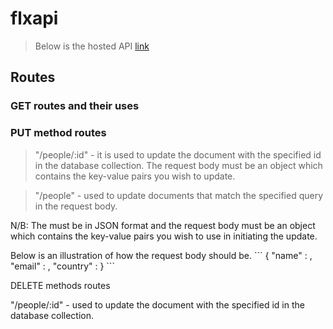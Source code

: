 # flxapi
> Below is the hosted API
[link](https://flxapi.herokuapp.com)


## Routes

### GET routes and their uses
> 

### PUT method routes

>"/people/:id" - it is used to update the document with the specified id in the database collection. The request body must be an object which contains the key-value pairs you wish to update. 

>"/people" - used to update documents that match the specified query in the request body. 

<p>N/B: The <queryObject> must be in JSON format and the request body must be an object which contains the key-value pairs you wish to use in initiating the update.</p>
Below is an illustration of how the request body should be.
``` 
{
        "name" : <name value>,
        "email" : <email value>,
        "country" : <country value>
 }
```


DELETE methods routes

"/people/:id" - used to update the document with the specified id in the database collection.

